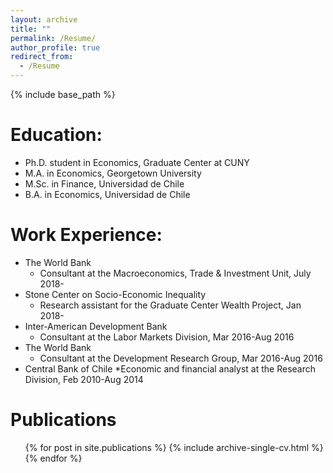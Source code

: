 ```yaml
---
layout: archive
title: ""
permalink: /Resume/
author_profile: true
redirect_from:
  - /Resume
---
```


{% include base_path %}

Education: 
=====
* Ph.D. student in Economics, Graduate Center at CUNY
* M.A. in Economics, Georgetown University
* M.Sc. in Finance, Universidad de Chile
* B.A. in Economics, Universidad de Chile

Work Experience:
=====
* The World Bank
  * Consultant at the Macroeconomics, Trade & Investment Unit, July 2018-
* Stone Center on Socio-Economic Inequality
  * Research assistant for the Graduate Center Wealth Project, Jan 2018-
* Inter-American Development Bank
  * Consultant at the Labor Markets Division, Mar 2016-Aug 2016
* The World Bank
  * Consultant at the Development Research Group, Mar 2016-Aug 2016
* Central Bank of Chile
  *Economic and financial analyst at the Research Division, Feb 2010-Aug 2014


Publications
======
  <ul>{% for post in site.publications %}
    {% include archive-single-cv.html %}
  {% endfor %}</ul>
  

